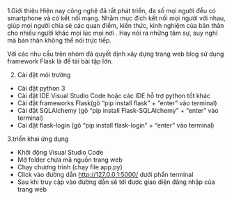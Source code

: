 1.Giới thiệu
Hiện nay công nghệ đã rất phát triển, đa số mọi người đều có smartphone và có kết nối mạng. Nhằm mục đích kết nối mọi người với nhau, giúp mọi người chia sẻ các quan điểm, kiến thức, kinh nghiệm của bản thân cho nhiều người khác mọi lúc mọi nơi . Hay nói ra những tâm sự, suy nghĩ mà bản thân không thể nói trực tiếp. 

Với các nhu cầu trên nhóm đã quyết định xây dựng trang web blog sử dụng framework Flask là đề tài bài tập lớn.

2. Cài đặt môi trường
- Cài đặt python 3
- Cài đặt IDE Visual Studio Code hoặc các IDE hỗ trợ python tốt khác
- Cài đặt frameworks Flask(gõ “pip install flask” + “enter” vào terminal)
- Cài đặt SQLAlchemy (gõ “pip install Flask-SQLAlchemy” + “enter” vào terminal)
- Cai đặt flask-login (gõ “pip install flask-login” + “enter” vào terminal)

3.triển khai ứng dụng
- Khởi động Visual Studio Code
- Mở folder chứa mã nguồn trang web
- Chạy chương trình (chạy file app.py)
- Click vào đường dẫn http://127.0.0.1:5000/ dưới phần terminal
- Sau khi truy cập vào đường dẫn sẽ tới được giao diện đăng nhập của trang web





